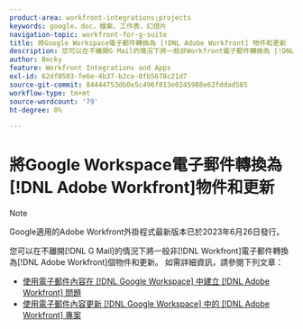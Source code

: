 ```yaml
---
product-area: workfront-integrations;projects
keywords: google，doc，檔案，工作表，幻燈片
navigation-topic: workfront-for-g-suite
title: 將Google Workspace電子郵件轉換為 [!DNL Adobe Workfront] 物件和更新
description: 您可以在不離開G Mail的情況下將一般非Workfront電子郵件轉換為 [!DNL Adobe Workfront] 物件和更新。
author: Becky
feature: Workfront Integrations and Apps
exl-id: 62df8503-fe6e-4b37-b2ce-0fb5678c21d7
source-git-commit: 84444753db0e5c496f013e0245988e62fddad585
workflow-type: tm+mt
source-wordcount: '79'
ht-degree: 0%

---
```


# 將Google Workspace電子郵件轉換為[!DNL Adobe Workfront]物件和更新

>[!NOTE]
>
>Google適用的Adobe Workfront外掛程式最新版本已於2023年6月26日發行。

您可以在不離開[!DNL G Mail]的情況下將一般非[!DNL Workfront]電子郵件轉換為[!DNL Adobe Workfront]個物件和更新。 如需詳細資訊，請參閱下列文章：

* [使用電子郵件內容在 [!DNL Google Workspace] 中建立 [!DNL Adobe Workfront] 問題](../../workfront-integrations-and-apps/workfront-for-g-suite/create-wf-issue-in-g-suite-using-email-content.md)
* [使用電子郵件內容更新 [!DNL Google Workspace] 中的 [!DNL Adobe Workfront] 專案](../../workfront-integrations-and-apps/workfront-for-g-suite/update-wf-item-using-email-content.md)
